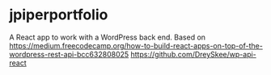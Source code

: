# jpiperportfolio

A React app to work with a WordPress back end.
Based on
https://medium.freecodecamp.org/how-to-build-react-apps-on-top-of-the-wordpress-rest-api-bcc632808025
 https://github.com/DreySkee/wp-api-react